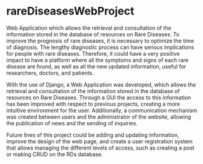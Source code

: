 # rareDiseasesWebProject
Web Application which allows the retrieval and consultation of the information stored in the database of resources on Rare Diseases.
To improve the prognosis of rare diseases, it is necessary to optimize the time of diagnosis. The lengthy diagnostic process can have serious implications for people with rare
diseases. Therefore, it could have a very positive impact to have a platform where all the symptoms and signs of each rare disease are found, as well as all the new updated
information, useful for researchers, doctors, and patients. 

With the use of Django, a Web Application was developed, which allows the retrieval and consultation of the information stored in the database of resources on Rare Diseases. 
Through a GUI the access to this information has been improved with respect to previous projects, creating a more intuitive environment for the user. Additionally, 
a communication mechanism was created between users and the administrator of the website, allowing the publication of news and the sending of inquiries. 

Future lines of this project could be adding and updating information, improve the design of the web page, and create a user registration system that allows managing the
different levels of access, such as creating a post or making CRUD on the RDs database.

![]()
